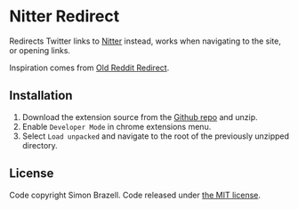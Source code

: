 # Nitter Redirect

Redirects Twitter links to [Nitter](https://nitter.net/about) instead, works when navigating to the site, or opening links.

Inspiration comes from [Old Reddit Redirect](https://github.com/tom-james-watson/old-reddit-redirect).

## Installation

1.  Download the extension source from the [Github repo](https://github.com/SimonBrazell/nitter-redirect/archive/master.zip) and unzip.
2.  Enable `Developer Mode` in chrome extensions menu.
3.  Select `Load unpacked` and navigate to the root of the previously unzipped directory.

## License

Code copyright Simon Brazell. Code released under [the MIT license](LICENSE.txt).

